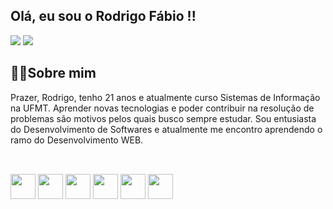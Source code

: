 
<h2>Olá, eu sou o Rodrigo Fábio !!</h2>
<div>
  <a href="https://resume.io/r/xOgO4BDyW" target="blank"><img src="https://img.shields.io/badge/Meu curriculo-D14836?style=for-the-badge&logo=gmail&logoColor=white" target="blank"></a>
  <a href="https://www.linkedin.com/in/rodrigo-f%C3%A1bio-00a6b11a9" target="blank"><img src="https://img.shields.io/badge/LinkedIn-0077B5?style=for-the-badge&logo=linkedin&logoColor=white" target="blank"></a>
</div>

<h2>👨‍💻Sobre mim</h2>
  Prazer, Rodrigo, tenho 21 anos e atualmente curso Sistemas de Informação na UFMT. Aprender novas tecnologias e poder contribuir na resolução de problemas são motivos pelos quais
busco sempre estudar. Sou entusiasta do Desenvolvimento de Softwares e atualmente me encontro aprendendo o ramo do Desenvolvimento WEB.

##

<div style="display: inline_block"> <br>  
  <img align="center" widht="30" height="40" src="https://cdn.jsdelivr.net/gh/devicons/devicon/icons/csharp/csharp-original.svg" />
  <img align="center" widht="30" height="40" src="https://cdn.jsdelivr.net/gh/devicons/devicon/icons/javascript/javascript-original.svg" />
  <img align="center" widht="30" height="40" src="https://cdn.jsdelivr.net/gh/devicons/devicon/icons/react/react-original.svg" />
  <img align="center" widht="30" height="40" src="https://cdn.jsdelivr.net/gh/devicons/devicon/icons/python/python-original.svg" />
  <img align="center" widht="30" height="40" src="https://cdn.jsdelivr.net/gh/devicons/devicon/icons/mysql/mysql-original-wordmark.svg" />
  <img align="center" widht="30" height="40" src="https://cdn.jsdelivr.net/gh/devicons/devicon/icons/git/git-plain.svg" />
</div>

